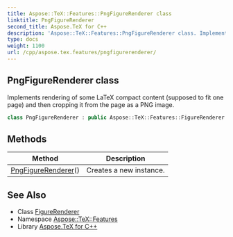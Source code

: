 ```yaml
---
title: Aspose::TeX::Features::PngFigureRenderer class
linktitle: PngFigureRenderer
second_title: Aspose.TeX for C++
description: 'Aspose::TeX::Features::PngFigureRenderer class. Implements rendering of some LaTeX compact content (supposed to fit one page) and then cropping it from the page as a PNG image in C++.'
type: docs
weight: 1100
url: /cpp/aspose.tex.features/pngfigurerenderer/
---
```

## PngFigureRenderer class


Implements rendering of some LaTeX compact content (supposed to fit one page) and then cropping it from the page as a PNG image.

```cpp
class PngFigureRenderer : public Aspose::TeX::Features::FigureRenderer
```

## Methods

| Method | Description |
| --- | --- |
| [PngFigureRenderer](./pngfigurerenderer/)() | Creates a new instance. |
## See Also

* Class [FigureRenderer](../figurerenderer/)
* Namespace [Aspose::TeX::Features](../)
* Library [Aspose.TeX for C++](../../)
